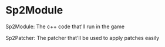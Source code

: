 # Sp2Module

Sp2Module: The c++ code that'll run in the game

Sp2Patcher: The patcher that'll be used to apply patches easily
